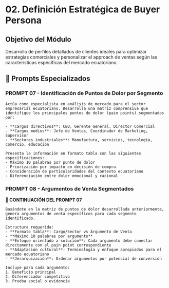# 02. Definición Estratégica de Buyer Persona

## Objetivo del Módulo

Desarrollo de perfiles detallados de clientes ideales para optimizar estrategias comerciales y personalizar el approach de ventas según las características específicas del mercado ecuatoriano.

## 🎯 Prompts Especializados

### PROMPT 07 - Identificación de Puntos de Dolor por Segmento

```
Actúa como especialista en análisis de mercado para el sector empresarial ecuatoriano. Desarrolla una matriz comprensiva que identifique los principales puntos de dolor (pain points) segmentados por:

- **Cargos directivos**: CEO, Gerente General, Director Comercial
- **Cargos medios**: Jefe de Ventas, Coordinador de Marketing, Supervisor
- **Sectores industriales**: Manufactura, servicios, tecnología, comercio, educación

Presenta la información en formato tabla con las siguientes especificaciones:
- Máximo 10 palabras por punto de dolor
- Priorización por impacto en decisión de compra
- Consideración de particularidades del contexto ecuatoriano
- Diferenciación entre dolor emocional y racional
```

### PROMPT 08 - Argumentos de Venta Segmentados
**🔗 CONTINUACIÓN DEL PROMPT 07**

```
Basándote en la matriz de puntos de dolor desarrollada anteriormente, genera argumentos de venta específicos para cada segmento identificado.

Estructura requerida:
- **Formato tabla**: Cargo/Sector vs Argumento de Venta
- **Máximo 10 palabras por argumento**
- **Enfoque orientado a solución**: Cada argumento debe conectar directamente con el pain point correspondiente
- **Adaptación cultural**: Terminología y enfoque apropiados para el mercado ecuatoriano
- **Jerarquización**: Ordenar argumentos por potencial de conversión

Incluye para cada argumento:
1. Beneficio principal
2. Diferenciador competitivo
3. Prueba social o evidencia
```